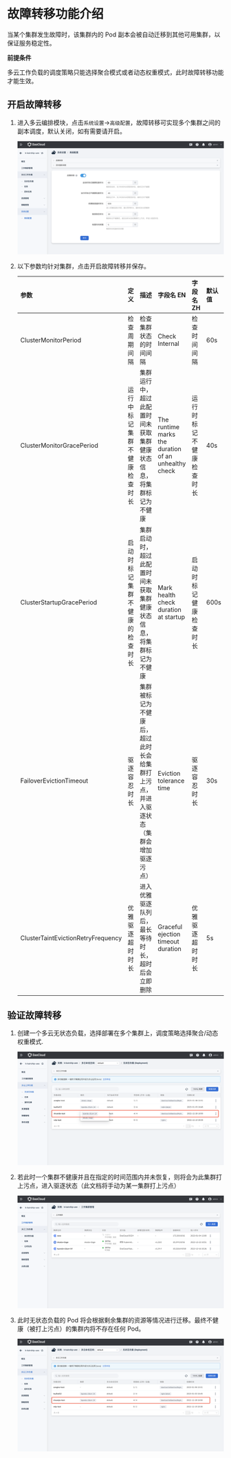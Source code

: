 # 故障转移功能介绍

当某个集群发生故障时，该集群内的 Pod 副本会被自动迁移到其他可用集群，以保证服务稳定性。

**前提条件**

多云工作负载的调度策略只能选择聚合模式或者动态权重模式，此时故障转移功能才能生效。

## 开启故障转移

1. 进入多云编排模块，点击`系统设置`->`高级配置`，故障转移可实现多个集群之间的副本调度，默认关闭，如有需要请开启。

    ![开启故障转移](../images/failover01.png)

2. 以下参数均针对集群，点击开启故障转移并保存。

    | 参数                               | 定义                           | 描述                                                                                    | 字段名 EN                                            | 字段名 ZH                | 默认值 |
    | ---------------------------------- | ------------------------------ | --------------------------------------------------------------------------------------- | ---------------------------------------------------- | ------------------------ | ------ |
    | ClusterMonitorPeriod               | 检查周期间隔                   | 检查集群状态的时间间隔                                                                  | Check Internal                                       | 检查时间间隔             | 60s    |
    | ClusterMonitorGracePeriod          | 运行中标记集群不健康检查时长   | 集群运行中，超过此配置时间未获取集群健康状态信息，将集群标记为不健康                    | The runtime marks the duration of an unhealthy check | 运行时标记不健康检查时长 | 40s    |
    | ClusterStartupGracePeriod          | 启动时标记集群不健康的检查时长 | 集群启动时，超过此配置时间未获取集群健康状态信息，将集群标记为不健康                    | Mark health check duration at startup                | 启动时标记健康检查时长   | 600s   |
    | FailoverEvictionTimeout            | 驱逐容忍时长                   | 集群被标记为不健康后，超过此时长会给集群打上污点，并进入驱逐状态 （集群会增加驱逐污点） | Eviction tolerance time                              | 驱逐容忍时长             | 30s    |
    | ClusterTaintEvictionRetryFrequency | 优雅驱逐超时时长               | 进入优雅驱逐队列后，最长等待时长，超时后会立即删除                                      | Graceful ejection timeout duration                   | 优雅驱逐超时时长         | 5s     |

## 验证故障转移

1. 创建一个多云无状态负载，选择部署在多个集群上，调度策略选择聚合/动态权重模式.

    ![创建一个多云无状态负载](../images/failover02.png)

2. 若此时一个集群不健康并且在指定的时间范围内并未恢复，则将会为此集群打上污点，进入驱逐状态（此文档将手动为某一集群打上污点）

    ![为集群打污点](../images/failover03.png)

3. 此时无状态负载的 Pod 将会根据剩余集群的资源等情况进行迁移。最终不健康（被打上污点）的集群内将不存在任何 Pod。

    ![pod迁移](../images/failover04.png)
